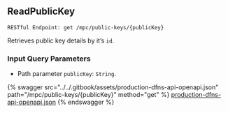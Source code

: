 
## ReadPublicKey
`RESTful Endpoint: get /mpc/public-keys/{publicKey}`

Retrieves public key details by it’s `id`.

### Input Query Parameters
* Path parameter `publicKey`: `String`.  
  


{% swagger src="../../.gitbook/assets/production-dfns-api-openapi.json" path="/mpc/public-keys/{publicKey}" method="get" %}
[production-dfns-api-openapi.json](../../.gitbook/assets/production-dfns-api-openapi.json)
{% endswagger %}

